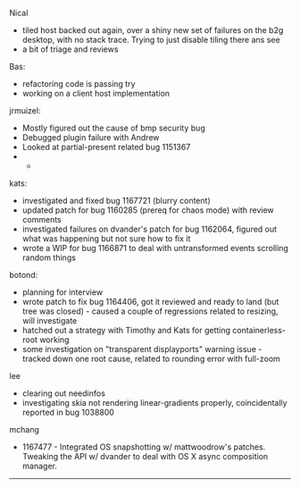 Nical
* tiled host backed out again, over a shiny new set of failures on the b2g desktop, with no stack trace. Trying to just disable tiling there ans see
* a bit of triage and reviews



Bas:
* refactoring code is passing try
* working on a client host implementation



jrmuizel:
* Mostly figured out the cause of bmp security bug
* Debugged plugin failure with Andrew
* Looked at partial-present related bug 1151367
* * 


kats:
* investigated and fixed bug 1167721 (blurry content)
* updated patch for bug 1160285 (prereq for chaos mode) with review comments
* investigated failures on dvander's patch for bug 1162064, figured out what was happening but not sure how to fix it
* wrote a WIP for bug 1166871 to deal with untransformed events scrolling random things



botond:
  - planning for interview
  - wrote patch to fix bug 1164406, got it reviewed and ready to land (but tree was closed)
          - caused a couple of regressions related to resizing, will investigate
  - hatched out a strategy with Timothy and Kats for getting containerless-root working
  - some investigation on "transparent displayports" warning issue
          - tracked down one root cause, related to rounding error with full-zoom



lee
* clearing out needinfos
* investigating skia not rendering linear-gradients properly, coincidentally reported in bug 1038800



mchang
* 1167477 - Integrated OS snapshotting w/ mattwoodrow's patches. Tweaking the API w/ dvander to deal with OS X async composition manager.



________________


